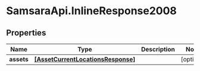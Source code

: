 # SamsaraApi.InlineResponse2008

## Properties
Name | Type | Description | Notes
------------ | ------------- | ------------- | -------------
**assets** | [**[AssetCurrentLocationsResponse]**](AssetCurrentLocationsResponse.md) |  | [optional] 


